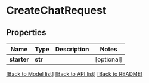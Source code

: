 # CreateChatRequest

## Properties
Name | Type | Description | Notes
------------ | ------------- | ------------- | -------------
**starter** | **str** |  | [optional] 

[[Back to Model list]](../README.md#documentation-for-models) [[Back to API list]](../README.md#documentation-for-api-endpoints) [[Back to README]](../README.md)


